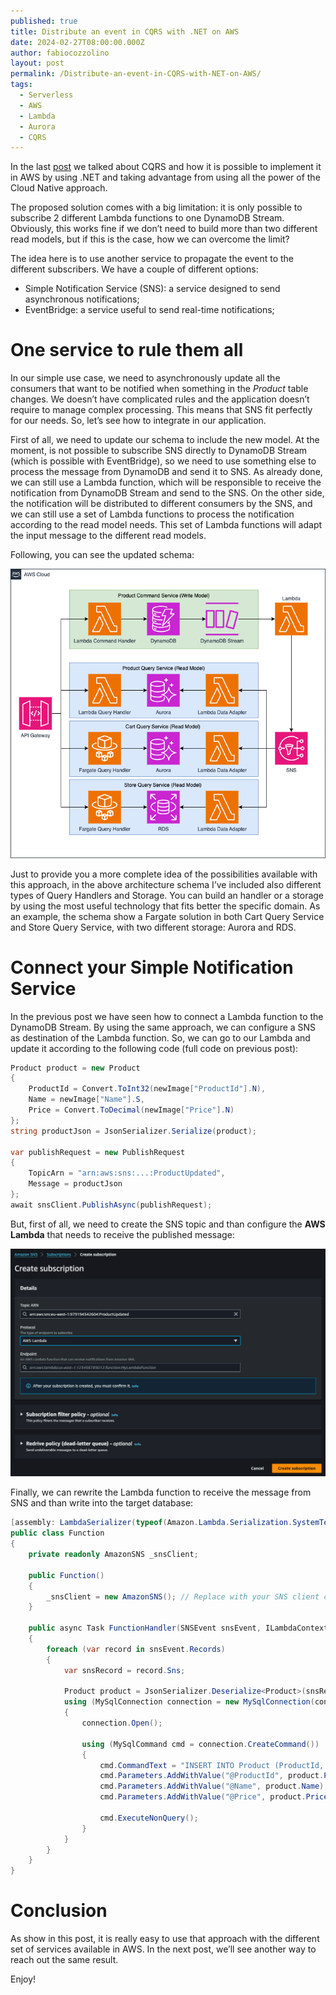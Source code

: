 ```yaml
---
published: true
title: Distribute an event in CQRS with .NET on AWS
date: 2024-02-27T08:00:00.000Z
author: fabiocozzolino
layout: post
permalink: /Distribute-an-event-in-CQRS-with-NET-on-AWS/
tags:
  - Serverless
  - AWS
  - Lambda
  - Aurora
  - CQRS
---
```

In the last [post](https://www.fabiocozzolino.eu/CQRS-with-NET-and-AWS/) we talked about CQRS and how it is possible to implement it in AWS by using .NET and taking advantage from using all the power of the Cloud Native approach.

The proposed solution comes with a big limitation: it is only possible to subscribe 2 different Lambda functions to one DynamoDB Stream. Obviously, this works fine if we don’t need to build more than two different read models, but if this is the case, how we can overcome the limit?

The idea here is to use another service to propagate the event to the different subscribers. We have a couple of different options:

- Simple Notification Service (SNS): a service designed to send asynchronous notifications;
- EventBridge: a service useful to send real-time notifications;

# One service to rule them all

In our simple use case, we need to asynchronously update all the consumers that want to be notified when something in the *Product* table changes. We doesn’t have complicated rules and the application doesn’t require to manage complex processing. This means that SNS fit perfectly for our needs. So, let’s see how to integrate in our application.

First of all, we need to update our schema to include the new model. At the moment, is not possible to subscribe SNS directly to DynamoDB Stream (which is possible with EventBridge), so we need to use something else to process the message from DynamoDB and send it to SNS. As already done, we can still use a Lambda function, which will be responsible to receive the notification from DynamoDB Stream and send to the SNS. On the other side, the notification will be distributed to different consumers by the SNS, and we can still use a set of Lambda functions to process the notification according to the read model needs. This set of Lambda functions will adapt the input message to the different read models.

Following, you can see the updated schema:

<p align="center">
  <img src="/assets/img/CQRS_AWS_SNS_1.png" alt="">
</p>

Just to provide you a more complete idea of the possibilities available with this approach, in the above architecture schema I’ve included also different types of Query Handlers and Storage. You can build an handler or a storage by using the most useful technology that fits better the specific domain. As an example, the schema show a Fargate solution in both Cart Query Service and Store Query Service, with two different storage: Aurora and RDS.

# Connect your Simple Notification Service

In the previous post we have seen how to connect a Lambda function to the DynamoDB Stream. By using the same approach, we can configure a SNS as destination of the Lambda function. So, we can go to our Lambda  and update it according to the following code (full code on previous post):

```csharp
Product product = new Product
{
    ProductId = Convert.ToInt32(newImage["ProductId"].N),
    Name = newImage["Name"].S,
    Price = Convert.ToDecimal(newImage["Price"].N)
};
string productJson = JsonSerializer.Serialize(product);

var publishRequest = new PublishRequest
{
    TopicArn = "arn:aws:sns:...:ProductUpdated",
    Message = productJson
};
await snsClient.PublishAsync(publishRequest);
```

But, first of all, we need to create the SNS topic and than configure the **AWS Lambda** that  needs to receive the published message:

<p align="center">
  <img src="/assets/img/CQRS_AWS_SNS_2.png" alt="">
</p>

Finally, we can rewrite the Lambda function to receive the message from SNS and than write into the target database:

```csharp
[assembly: LambdaSerializer(typeof(Amazon.Lambda.Serialization.SystemTextJson.DefaultLambdaJsonSerializer))]
public class Function
{
    private readonly AmazonSNS _snsClient;

    public Function()
    {
        _snsClient = new AmazonSNS(); // Replace with your SNS client configuration if needed
    }

    public async Task FunctionHandler(SNSEvent snsEvent, ILambdaContext context)
    {
        foreach (var record in snsEvent.Records)
        {
            var snsRecord = record.Sns;
            
            Product product = JsonSerializer.Deserialize<Product>(snsRecord.Message);
            using (MySqlConnection connection = new MySqlConnection(connectionString))
            {
                connection.Open();

                using (MySqlCommand cmd = connection.CreateCommand())
                {
                    cmd.CommandText = "INSERT INTO Product (ProductId, Name, Price) VALUES (@ProductId, @Name, @Price)";
                    cmd.Parameters.AddWithValue("@ProductId", product.ProductId);
                    cmd.Parameters.AddWithValue("@Name", product.Name);
                    cmd.Parameters.AddWithValue("@Price", product.Price);

                    cmd.ExecuteNonQuery();
                }
            }
        }
    }
}
```

# Conclusion

As show in this post, it is really easy to use that approach with the different set of services available in AWS. In the next post, we’ll see another way to reach out the same result.

Enjoy!